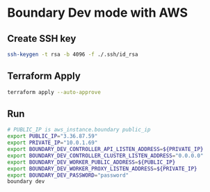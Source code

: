 # Boundary Dev mode with AWS

## Create SSH key

```bash
ssh-keygen -t rsa -b 4096 -f ./.ssh/id_rsa
```

## Terraform Apply

```bash
terraform apply --auto-approve
```

## Run

```bash
# PUBLIC_IP is aws_instance.boundary public_ip
export PUBLIC_IP="3.36.87.59"
export PRIVATE_IP="10.0.1.69"
export BOUNDARY_DEV_CONTROLLER_API_LISTEN_ADDRESS=${PRIVATE_IP}
export BOUNDARY_DEV_CONTROLLER_CLUSTER_LISTEN_ADDRESS="0.0.0.0"
export BOUNDARY_DEV_WORKER_PUBLIC_ADDRESS=${PUBLIC_IP}
export BOUNDARY_DEV_WORKER_PROXY_LISTEN_ADDRESS=${PRIVATE_IP}
export BOUNDARY_DEV_PASSWORD="password"
boundary dev
```